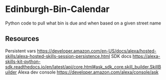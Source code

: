 # Edinburgh-Bin-Calendar
Python code to pull what bin is due and when based on a given street name


## Resources

Persistent vars https://developer.amazon.com/en-US/docs/alexa/hosted-skills/alexa-hosted-skills-session-persistence.html
SDK docs https://alexa-skills-kit-python-sdk.readthedocs.io/en/latest/api/core.html#ask_sdk_core.skill_builder.SkillBuilder
Alexa dev console https://developer.amazon.com/alexa/console/ask
